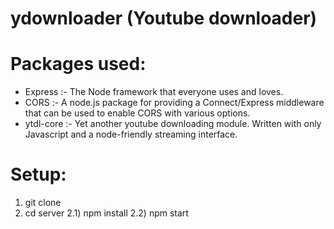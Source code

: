 # ydownloader (Youtube downloader)

# Packages used:
<ul>
<li>Express :- The Node framework that everyone uses and loves.</li>
<li>CORS :-  A node.js package for providing a Connect/Express middleware that can be used to enable CORS with various options.</li>
<li>ytdl-core :- Yet another youtube downloading module. Written with only Javascript and a node-friendly streaming interface.</li>
</ul>

# Setup:
1) git clone
2) cd server 
    2.1) npm install
    2.2) npm start

